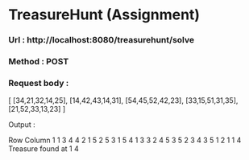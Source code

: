 # TreasureHunt (Assignment)

### Url : http://localhost:8080/treasurehunt/solve
### Method : POST
### Request body : 

[
    [34,21,32,14,25],
    [14,42,43,14,31],
    [54,45,52,42,23],
    [33,15,51,31,35],
    [21,52,33,13,23]
]


Output :

Row	Column
1	1
3	4
4	2
1	5
2	5
3	1
5	4
1	3
3	2
4	5
3	5
2	3
4	3
5	1
2	1
1	4
Treasure found at 1	4
